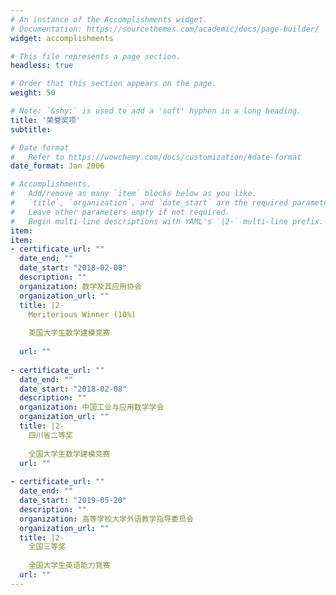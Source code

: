 ```yaml
---
# An instance of the Accomplishments widget.
# Documentation: https://sourcethemes.com/academic/docs/page-builder/
widget: accomplishments

# This file represents a page section.
headless: true

# Order that this section appears on the page.
weight: 50

# Note: `&shy;` is used to add a 'soft' hyphen in a long heading.
title: '荣誉奖项'
subtitle:

# Date format
#   Refer to https://wowchemy.com/docs/customization/#date-format
date_format: Jan 2006

# Accomplishments.
#   Add/remove as many `item` blocks below as you like.
#   `title`, `organization`, and `date_start` are the required parameters.
#   Leave other parameters empty if not required.
#   Begin multi-line descriptions with YAML's `|2-` multi-line prefix.
item:
item:
- certificate_url: ""
  date_end: ""
  date_start: "2018-02-08"
  description: ""
  organization: 数学及其应用协会
  organization_url: ""
  title: |2-
    Meriterious Winner (10%)
    
    美国大学生数学建模竞赛
    
  url: ""
  
- certificate_url: ""
  date_end: ""
  date_start: "2018-02-08"
  description: ""
  organization: 中国工业与应用数学学会
  organization_url: ""
  title: |2-
    四川省二等奖
    
    全国大学生数学建模竞赛
  url: ""
    
- certificate_url: ""
  date_end: ""
  date_start: "2019-05-20"
  description: ""
  organization: 高等学校大学外语教学指导委员会
  organization_url: ""
  title: |2-
    全国三等奖
    
    全国大学生英语能力竞赛
  url: ""
---
```

